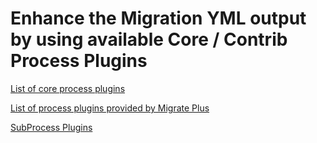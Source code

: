 # Enhance the Migration YML output by using available Core / Contrib Process Plugins

[List of core process plugins](https://www.drupal.org/docs/8/api/migrate-api/migrate-process-plugins/list-of-core-process-plugins)

[List of process plugins provided by Migrate Plus](https://www.drupal.org/docs/8/api/migrate-api/migrate-process-plugins/list-of-process-plugins-provided-by-migrate-plus)

[SubProcess Plugins](https://api.drupal.org/api/drupal/core%21modules%21migrate%21src%21Plugin%21migrate%21process%21SubProcess.php/class/SubProcess)
